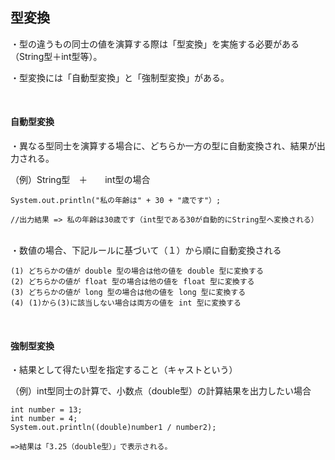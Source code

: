 ## 型変換

・型の違うもの同士の値を演算する際は「型変換」を実施する必要がある（String型＋int型等）。

・型変換には「自動型変換」と「強制型変換」がある。

</br>

#### 自動型変換

・異なる型同士を演算する場合に、どちらか一方の型に自動変換され、結果が出力される。

（例）String型　＋　　int型の場合

```
System.out.println("私の年齢は" + 30 + "歳です"）;

//出力結果 => 私の年齢は30歳です（int型である30が自動的にString型へ変換される）
```
</br>
・数値の場合、下記ルールに基づいて（１）から順に自動変換される

```
(1) どちらかの値が double 型の場合は他の値を double 型に変換する
(2) どちらかの値が float 型の場合は他の値を float 型に変換する
(3) どちらかの値が long 型の場合は他の値を long 型に変換する
(4) (1)から(3)に該当しない場合は両方の値を int 型に変換する
```
</br>

#### 強制型変換

・結果として得たい型を指定すること（キャストという）

（例）int型同士の計算で、小数点（double型）の計算結果を出力したい場合

```
int number = 13;
int number = 4;
System.out.println((double)number1 / number2);

=>結果は「3.25（double型）」で表示される。
```
